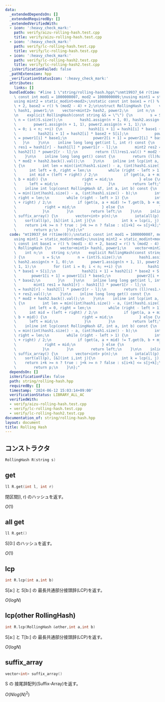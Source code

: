 ```yaml
---
data:
  _extendedDependsOn: []
  _extendedRequiredBy: []
  _extendedVerifiedWith:
  - icon: ':heavy_check_mark:'
    path: verify/aizu-rolling-hash.test.cpp
    title: verify/aizu-rolling-hash.test.cpp
  - icon: ':heavy_check_mark:'
    path: verify/lc-rolling-hash.test.cpp
    title: verify/lc-rolling-hash.test.cpp
  - icon: ':heavy_check_mark:'
    path: verify/lc-rolling-hash2.test.cpp
    title: verify/lc-rolling-hash2.test.cpp
  _isVerificationFailed: false
  _pathExtension: hpp
  _verificationStatusIcon: ':heavy_check_mark:'
  attributes:
    links: []
  bundledCode: "#line 1 \"string/rolling-hash.hpp\"\nmt19937_64 r(time(0));\nstatic\
    \ const int mod1 = 1000000007, mod2 = 1000000009;\nusing mint1 = static_modint<mod1>;\n\
    using mint2 = static_modint<mod2>;\nstatic const int base1 = r() % (mod1 - 4)\
    \ + 2, base2 = r() % (mod2 - 4) + 2;\n\nstruct RollingHash {\n    vector<mint1>\
    \ hash1, power1;\n    vector<mint2> hash2, power2;\n    int n;\n    string s;\n\
    \n    explicit RollingHash(const string &S = \"\") {\n        s = S;\n       \
    \ n = (int)S.size();\n        hash1.assign(n + 1, 0), hash2.assign(n + 1, 0);\n\
    \        power1.assign(n + 1, 1), power2.assign(n + 1, 1);\n        for (int i\
    \ = 0; i < n; ++i) {\n            hash1[i + 1] = hash1[i] * base1 + S[i];\n  \
    \          hash2[i + 1] = hash2[i] * base2 + S[i];\n            power1[i + 1]\
    \ = power1[i] * base1;\n            power2[i + 1] = power2[i] * base2;\n     \
    \   }\n    }\n\n    inline long long get(int l, int r) const {\n        mint1\
    \ res1 = hash1[r] - hash1[l] * power1[r - l];\n        mint2 res2 = hash2[r] -\
    \ hash2[l] * power2[r - l];\n        return (ll)res1.val() * mod2 + res2.val();\n\
    \    }\n\n    inline long long get() const {\n        return (ll)hash1.back().val()\
    \ * mod2 + hash2.back().val();\n    }\n\n    inline int lcp(int a, int b) const\
    \ {\n        int len = min((int)hash1.size() - a, (int)hash1.size() - b);\n  \
    \      int left = 0, right = len;\n        while (right - left > 1) {\n      \
    \      int mid = (left + right) / 2;\n            if (get(a, a + mid) != get(b,\
    \ b + mid)) {\n                right = mid;\n            } else {\n          \
    \      left = mid;\n            }\n        }\n        return left;\n    }\n\n\
    \    inline int lcp(const RollingHash &T, int a, int b) const {\n        int len\
    \ = min((int)hash1.size() - a, (int)hash1.size() - b);\n        int left = 0,\
    \ right = len;\n        while (right - left > 1) {\n            int mid = (left\
    \ + right) / 2;\n            if (get(a, a + mid) != T.get(b, b + mid)) {\n   \
    \             right = mid;\n            } else {\n                left = mid;\n\
    \            }\n        }\n        return left;\n    }\n\n    inline vector<int>\
    \ suffix_array() {\n        vector<int> p(n);\n        iota(all(p), 0);\n    \
    \    sort(all(p), [&](int i,int j){\n            int k = lcp(i, j);\n        \
    \    return i+k >= n ? true : j+k >= n ? false : s[i+k] <= s[j+k];\n        });\n\
    \        return p;\n    }\n};\n"
  code: "mt19937_64 r(time(0));\nstatic const int mod1 = 1000000007, mod2 = 1000000009;\n\
    using mint1 = static_modint<mod1>;\nusing mint2 = static_modint<mod2>;\nstatic\
    \ const int base1 = r() % (mod1 - 4) + 2, base2 = r() % (mod2 - 4) + 2;\n\nstruct\
    \ RollingHash {\n    vector<mint1> hash1, power1;\n    vector<mint2> hash2, power2;\n\
    \    int n;\n    string s;\n\n    explicit RollingHash(const string &S = \"\"\
    ) {\n        s = S;\n        n = (int)S.size();\n        hash1.assign(n + 1, 0),\
    \ hash2.assign(n + 1, 0);\n        power1.assign(n + 1, 1), power2.assign(n +\
    \ 1, 1);\n        for (int i = 0; i < n; ++i) {\n            hash1[i + 1] = hash1[i]\
    \ * base1 + S[i];\n            hash2[i + 1] = hash2[i] * base2 + S[i];\n     \
    \       power1[i + 1] = power1[i] * base1;\n            power2[i + 1] = power2[i]\
    \ * base2;\n        }\n    }\n\n    inline long long get(int l, int r) const {\n\
    \        mint1 res1 = hash1[r] - hash1[l] * power1[r - l];\n        mint2 res2\
    \ = hash2[r] - hash2[l] * power2[r - l];\n        return (ll)res1.val() * mod2\
    \ + res2.val();\n    }\n\n    inline long long get() const {\n        return (ll)hash1.back().val()\
    \ * mod2 + hash2.back().val();\n    }\n\n    inline int lcp(int a, int b) const\
    \ {\n        int len = min((int)hash1.size() - a, (int)hash1.size() - b);\n  \
    \      int left = 0, right = len;\n        while (right - left > 1) {\n      \
    \      int mid = (left + right) / 2;\n            if (get(a, a + mid) != get(b,\
    \ b + mid)) {\n                right = mid;\n            } else {\n          \
    \      left = mid;\n            }\n        }\n        return left;\n    }\n\n\
    \    inline int lcp(const RollingHash &T, int a, int b) const {\n        int len\
    \ = min((int)hash1.size() - a, (int)hash1.size() - b);\n        int left = 0,\
    \ right = len;\n        while (right - left > 1) {\n            int mid = (left\
    \ + right) / 2;\n            if (get(a, a + mid) != T.get(b, b + mid)) {\n   \
    \             right = mid;\n            } else {\n                left = mid;\n\
    \            }\n        }\n        return left;\n    }\n\n    inline vector<int>\
    \ suffix_array() {\n        vector<int> p(n);\n        iota(all(p), 0);\n    \
    \    sort(all(p), [&](int i,int j){\n            int k = lcp(i, j);\n        \
    \    return i+k >= n ? true : j+k >= n ? false : s[i+k] <= s[j+k];\n        });\n\
    \        return p;\n    }\n};"
  dependsOn: []
  isVerificationFile: false
  path: string/rolling-hash.hpp
  requiredBy: []
  timestamp: '2024-06-12 15:03:14+09:00'
  verificationStatus: LIBRARY_ALL_AC
  verifiedWith:
  - verify/aizu-rolling-hash.test.cpp
  - verify/lc-rolling-hash.test.cpp
  - verify/lc-rolling-hash2.test.cpp
documentation_of: string/rolling-hash.hpp
layout: document
title: Rolling Hash
---
```


## コンストラクタ

```cpp
RollingHash R(string s)
```

## get

```cpp
ll R.get(int l, int r)
```

閉区間[l, r) のハッシュを返す。

$O(1)$

## all get

```cpp
ll R.get()
```

S[0:] のハッシュを返す。

$O(1)$

## lcp

```cpp
int R.lcp(int a,int b)
```

S[a:] と S[b:] の 最長共通部分接頭辞(LCP)を返す。

$O(logN)$

## lcp(other RollingHash)

```cpp
int R.lcp(RollingHash &other,int a,int b)
```

S[a:] と T[b:] の 最長共通部分接頭辞(LCP)を返す。

$O(logN)$

## suffix_array

```cpp
vector<int> suffix_array()
```

S の 接尾辞配列(Suffix-Array)を返す。

$O(Nlog(N)^2)$
